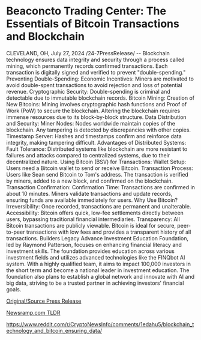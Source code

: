 # Beaconcto Trading Center: The Essentials of Bitcoin Transactions and Blockchain

CLEVELAND, OH, July 27, 2024 /24-7PressRelease/ -- Blockchain technology ensures data integrity and security through a process called mining, which permanently records confirmed transactions. Each transaction is digitally signed and verified to prevent "double-spending."  Preventing Double-Spending:  Economic Incentives: Miners are motivated to avoid double-spent transactions to avoid rejection and loss of potential revenue. Cryptographic Security: Double-spending is criminal and detectable due to immutable blockchain records.  Bitcoin Mining:  Creation of New Bitcoins: Mining involves cryptographic hash functions and Proof of Work (PoW) to secure the blockchain. Altering the blockchain requires immense resources due to its block-by-block structure.  Data Distribution and Security:  Miner Nodes: Nodes worldwide maintain copies of the blockchain. Any tampering is detected by discrepancies with other copies. Timestamp Server: Hashes and timestamps confirm and reinforce data integrity, making tampering difficult.  Advantages of Distributed Systems:  Fault Tolerance: Distributed systems like blockchain are more resistant to failures and attacks compared to centralized systems, due to their decentralized nature.  Using Bitcoin (BSV) for Transactions:  Wallet Setup: Users need a Bitcoin wallet to send or receive Bitcoin. Transaction Process: Users like Sean send Bitcoin to Tom's address. The transaction is verified by miners, added to a new block, and confirmed on the blockchain.  Transaction Confirmation:  Confirmation Time: Transactions are confirmed in about 10 minutes. Miners validate transactions and update records, ensuring funds are available immediately for users.  Why Use Bitcoin?  Irreversibility: Once recorded, transactions are permanent and unalterable. Accessibility: Bitcoin offers quick, low-fee settlements directly between users, bypassing traditional financial intermediaries. Transparency: All Bitcoin transactions are publicly viewable. Bitcoin is ideal for secure, peer-to-peer transactions with low fees and provides a transparent history of all transactions.  Builders Legacy Advance Investment Education Foundation, led by Raymond Patterson, focuses on enhancing financial literacy and investment skills. The foundation provides education across various investment fields and utilizes advanced technologies like the FINQbot AI system. With a highly qualified team, it aims to impact 100,000 investors in the short term and become a national leader in investment education. The foundation also plans to establish a global network and innovate with AI and big data, striving to be a trusted partner in achieving investors' financial goals. 

[Original/Source Press Release](https://www.24-7pressrelease.com/press-release/512890/beaconcto-trading-center-the-essentials-of-bitcoin-transactions-and-blockchain)
                    

[Newsramp.com TLDR](None) 

https://www.reddit.com/r/CryptoNewsInfo/comments/1edahu5/blockchain_technology_and_bitcoin_ensuring_data/